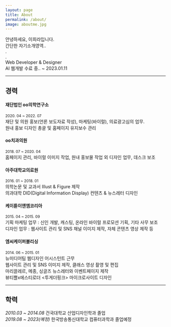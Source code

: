 ```yaml
---
layout: page
title: About
permalink: /about/
image: aboutme.jpg
---
```


안녕하세요, 이희라입니다.   
간단한 자기소개영역..   
.   
.   
Web Developer & Designer   
AI 웹개발 수료 중.. ~ 2023.01.11   


***
## 경력

#### 재단법인 oo의학연구소 
<small>2020. 04 ~ 2022. 07</small>   
재단 및 의원 홍보(언론 보도자료 작성), 마케팅(바이럴), 의료광고심의 업무.   
원내 홍보 디자인 총괄 및 홈페이지 유지보수 관리


#### oo치과의원
<small>2018. 07 ~ 2020. 04</small>   
홈페이지 관리, 바이럴 이미지 작업, 원내 홍보물 작업 외 디자인 업무, 데스크 보조


#### 아주대학교의료원
<small>2016. 01 ~ 2018. 01</small>   
의학논문 및 교과서 Illust & Figure 제작   
의과대학 DID(Digital Information Display) 컨텐츠 & 뉴스레터 디자인

#### 케이튠이앤엠코리아
<small>2015. 04 ~ 2015. 09</small>   
기획 마케팅 업무 : 신인 개발, 캐스팅, 온라인 바이럴 프로모션 기획, 기타 사무 보조   
디자인 업무 : 웹사이트 관리 및 SNS 채널 이미지 제작, 자체 콘텐츠 영상 제작 등

#### 엠씨케이퍼블리싱
<small>2014. 06 ~ 2015. 01</small>   
뉴미디어팀 웹디자인 어시스턴트 근무   
웹사이트 관리 및 SNS 이미지 제작, 클래스 영상 촬영 및 편집   
마리끌레르, 메종, 싱글즈 뉴스레터와 이벤트페이지 제작   
뷰티쁠x에스티로더 <투게더핑크> 마이크로사이트 디자인

***
## 학력
_2010.03 ~ 2014.08_   건국대학교 산업디자인학과 졸업   
_2019.08 ~ 2023(예정)_   한국방송통신대학교 컴퓨터과학과 졸업예정 